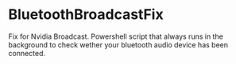 # BluetoothBroadcastFix
Fix for Nvidia Broadcast. Powershell script that always runs in the background to check wether your bluetooth audio device has been connected.
